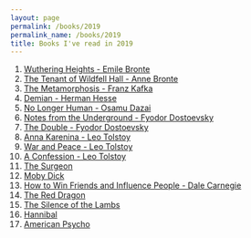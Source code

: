 ```yaml
---
layout: page
permalink: /books/2019
permalink_name: /books/2019
title: Books I've read in 2019
---
```


1. [Wuthering Heights - Emile Bronte](https://en.wikipedia.org/wiki/Wuthering_Heights)
2. [The Tenant of Wildfell Hall - Anne Bronte](https://en.wikipedia.org/wiki/The_Tenant_of_Wildfell_Hall)
3. [The Metamorphosis - Franz Kafka](https://en.wikipedia.org/wiki/The_Metamorphosis)
4. [Demian - Herman Hesse]()
5. [No Longer Human - Osamu Dazai]()
6. [Notes from the Underground - Fyodor Dostoevsky]()
7. [The Double - Fyodor Dostoevsky]()
8. [Anna Karenina - Leo Tolstoy]()
9. [War and Peace - Leo Tolstoy]()
9. [A Confession - Leo Tolstoy]()
10. [The Surgeon]()
11. [Moby Dick]()
12. [How to Win Friends and Influence People - Dale Carnegie]()
13. [The Red Dragon]()
14. [The Silence of the Lambs]()
15. [Hannibal]()
16. [American Psycho]()
